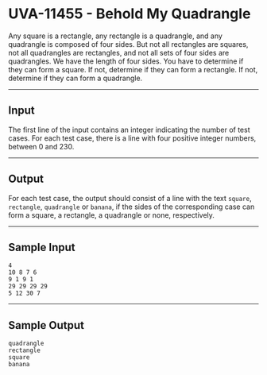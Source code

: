 # UVA-11455 - Behold My Quadrangle

Any square is a rectangle, any rectangle is a quadrangle, and any quadrangle is composed of four sides. But not all rectangles are squares, not all quadrangles are rectangles, and not all sets of four sides are quadrangles. We have the length of four sides. You have to determine if they can form a square. If not, determine if they can form a rectangle. If not, determine if they can form a quadrangle.

---
## Input

The first line of the input contains an integer indicating the number of test cases. For each test case, there is a line with four positive integer numbers, between $0$ and $230$.

---
## Output

For each test case, the output should consist of a line with the text `square`, `rectangle`, `quadrangle` or `banana`, if the sides of the corresponding case can form a square, a rectangle, a quadrangle or none, respectively.

---
## Sample Input

```
4
10 8 7 6
9 1 9 1
29 29 29 29
5 12 30 7
```

---
## Sample Output

```
quadrangle
rectangle
square
banana
```